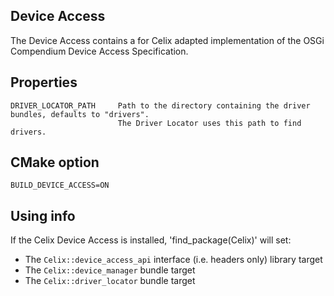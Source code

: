 <!--
Licensed to the Apache Software Foundation (ASF) under one or more
contributor license agreements.  See the NOTICE file distributed with
this work for additional information regarding copyright ownership.
The ASF licenses this file to You under the Apache License, Version 2.0
(the "License"); you may not use this file except in compliance with
the License.  You may obtain a copy of the License at

    http://www.apache.org/licenses/LICENSE-2.0

Unless required by applicable law or agreed to in writing, software
distributed under the License is distributed on an "AS IS" BASIS,
WITHOUT WARRANTIES OR CONDITIONS OF ANY KIND, either express or implied.
See the License for the specific language governing permissions and
limitations under the License.
-->

## Device Access

The Device Access contains a for Celix adapted implementation of the OSGi Compendium Device Access Specification.

## Properties
    DRIVER_LOCATOR_PATH     Path to the directory containing the driver bundles, defaults to "drivers".
                            The Driver Locator uses this path to find drivers.

## CMake option
    BUILD_DEVICE_ACCESS=ON

## Using info

If the Celix Device Access is installed, 'find_package(Celix)' will set:
 - The `Celix::device_access_api` interface (i.e. headers only) library target
 - The `Celix::device_manager` bundle target
 - The `Celix::driver_locator` bundle target
